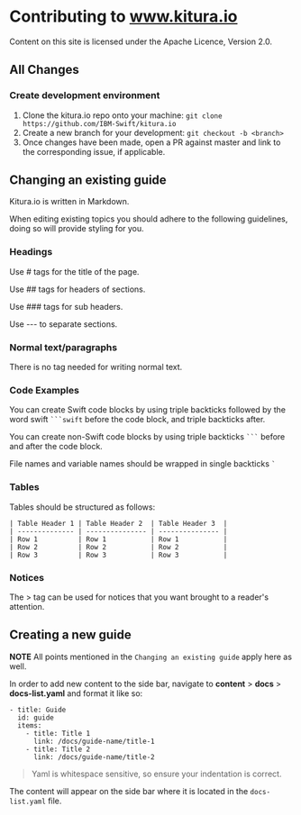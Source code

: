 # Contributing to www.kitura.io

Content on this site is licensed under the Apache Licence, Version 2.0.

## All Changes

### Create development environment
1. Clone the kitura.io repo onto your machine:
	`git clone https://github.com/IBM-Swift/kitura.io`
2. Create a new branch for your development:
	`git checkout -b <branch>`
3. Once changes have been made, open a PR against master and link to the corresponding issue, if applicable.

## Changing an existing guide

Kitura.io is written in Markdown.

When editing existing topics you should adhere to the following guidelines, doing so will provide styling for you.

### Headings

Use # tags for the title of the page.

Use ## tags for headers of sections.

Use ### tags for sub headers.

Use --- to separate sections.

### Normal text/paragraphs
There is no tag needed for writing normal text.

### Code Examples
You can create Swift code blocks by using triple backticks followed by the word swift <code>```swift</code> before the code block, and triple backticks after.


You can create non-Swift code blocks by using triple backticks <code>```</code> before and after the code block.

File names and variable names should be wrapped in single backticks <code>`</code>

### Tables
Tables should be structured as follows:
```
| Table Header 1 | Table Header 2  | Table Header 3  |
| -------------- | --------------- | --------------- |
| Row 1          | Row 1           | Row 1           |
| Row 2          | Row 2           | Row 2           |
| Row 3          | Row 3           | Row 3           |
```

### Notices

The > tag can be used for notices that you want brought to a reader's attention.

## Creating a new guide

**NOTE** All points mentioned in the `Changing an existing guide` apply here as well.

In order to add new content to the side bar, navigate to **content** > **docs** > **docs-list.yaml** and format it like so:

```
- title: Guide
  id: guide
  items:
    - title: Title 1
      link: /docs/guide-name/title-1
    - title: Title 2
      link: /docs/guide-name/title-2
```

>Yaml is whitespace sensitive, so ensure your indentation is correct.

The content will appear on the side bar where it is located in the `docs-list.yaml` file.
